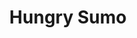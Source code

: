 ---
layout: place
title: Hungry Sumo
permalink: /wisconsin/milwaukee/hungry-sumo.html
stateAbbr: WI
stateName: Wisconsin
cityName: Milwaukee
seo:
  type: restaurant
  links: http://www.hungrysumosushibar.com/
place_id: ChIJ-1Njv34XBYgRmYuSaobePGA
photos:
  - name: >-
      places/ChIJ-1Njv34XBYgRmYuSaobePGA/photos/AeeoHcLdRk4Wyssw2WOt6ECY9o0yD9uxrqA2mNdj9TSH0NKooWEDLm40RB3ZOjTgsc2YFr62coaJIF_sFtQNEaNhAAF_eqk6i7AQR_d295Z9He9BSde8-MXEnW7ATtqZvfpKd-_2sGTMvBmVgmWgdjD3TsHQQA0MyoX-odLfUa0N9ld7N8d52e8rNO9RML_98i_IQXIZtytStLxg3WDgzZEE8dxo7E2fggZhkZUrKErYW5825CnkZinhZJ0-4ee92JWwXQ79mG_byvEkhI0sdhJ1zQb6IKnsqKrJzY2tpg-Sr1jTSw
    widthPx: 1704
    heightPx: 960
    authorAttributions:
      - displayName: Hungry Sumo
        uri: https://maps.google.com/maps/contrib/103040293567343445407
        photoUri: >-
          https://lh3.googleusercontent.com/a-/ALV-UjUfDhQTjlzon-DePOH2rvlpDtFOkwqXk2VwL-bR0A6jrNcWLUsY=s100-p-k-no-mo
    flagContentUri: >-
      https://www.google.com/local/imagery/report/?cb_client=maps_api_places.places_api&image_key=!1e10!2sAF1QipOz_ghG7viYhgNJGq4yS0IkrvbyxJjb1LZ_d5Mx&hl=en-US
    googleMapsUri: >-
      https://www.google.com/maps/place//data=!3m4!1e2!3m2!1sAF1QipOz_ghG7viYhgNJGq4yS0IkrvbyxJjb1LZ_d5Mx!2e10!4m2!3m1!1s0x8805177ebf6353fb:0x603cde866a928b99
  - name: >-
      places/ChIJ-1Njv34XBYgRmYuSaobePGA/photos/AeeoHcJm8U39YLRzFcylgMxfhiPNLU1Xi4w-_ARUDZOPyrWbsMCh6n86t61pMYB58lQp2FqR6pnSfvn7CMt0aB9_hxUoHM1haxMbNxygV-OmLNGfI9_NLbnpXXHhVAyfncAUDz6iaDa78Ac-BfnnX2DJ_iJpy-M2HNaTQfb4eiaNeUEM9rmmXGKn8gJyeW-UfswVW4IP_pW_HQIsAJIoytyzP1nEA4MbLt_f7zo29SByzhuZRPYOcV-IgtQ2RMOlrUPzRHoEFClOZHf_r0eKFVPz23vVEI3-PoqKuCgtIm_y77BCcA
    widthPx: 1108
    heightPx: 1385
    authorAttributions:
      - displayName: Hungry Sumo
        uri: https://maps.google.com/maps/contrib/103040293567343445407
        photoUri: >-
          https://lh3.googleusercontent.com/a-/ALV-UjUfDhQTjlzon-DePOH2rvlpDtFOkwqXk2VwL-bR0A6jrNcWLUsY=s100-p-k-no-mo
    flagContentUri: >-
      https://www.google.com/local/imagery/report/?cb_client=maps_api_places.places_api&image_key=!1e10!2sAF1QipN40U0_I_4jL029bCmf0lDScj8kryeb_XWSTc5s&hl=en-US
    googleMapsUri: >-
      https://www.google.com/maps/place//data=!3m4!1e2!3m2!1sAF1QipN40U0_I_4jL029bCmf0lDScj8kryeb_XWSTc5s!2e10!4m2!3m1!1s0x8805177ebf6353fb:0x603cde866a928b99
  - name: >-
      places/ChIJ-1Njv34XBYgRmYuSaobePGA/photos/AeeoHcLb9IhmSgAgaHQe6uUXN-4WukDeBHBEDk-FAljLhqTJBjPV_iXaZe6fJWQv0DtawuOO-oLj3Fi60AcpmdXcRzBYig5CMyrCjS4YtGZ5vhKcXV7eZhNCuDoJA6sdlUcCcA-Cif2TgbMnVqfl6HSY3jqayLrlKotwhzNBCzhHqRffQHG0QYEs5ko6rDkuV6Iz-XyK8OXzO-_l7hT4C18FDVgY1UrTOTDa2vWf6t6_LTmRmHfzgE4_ysrIY8-Z0NaopUndmo_I7HUuCGeyiDtAMXWKCS6lIwfW3NEarbtQfGJQ4-wqOFXTrbiamdlxNStGBmBI53ScObIGvFqwsBZN-W1S_t22qVyRy3qO_ib5k3Q2pZvDCmDoDoHkXkfIA78t9kXYhGcuYSV1IkxO0JTg7dnWj8yGVyi3hcpLUkuWfiJ84g
    widthPx: 4080
    heightPx: 3072
    authorAttributions:
      - displayName: Lisa C
        uri: https://maps.google.com/maps/contrib/113859678300765148824
        photoUri: >-
          https://lh3.googleusercontent.com/a/ACg8ocJsb_R5XS7nNK-8xczldQpRGgFmeYc4zZIZHlaJtkEd377Exw=s100-p-k-no-mo
    flagContentUri: >-
      https://www.google.com/local/imagery/report/?cb_client=maps_api_places.places_api&image_key=!1e10!2sCIHM0ogKEICAgIDLhazzOA&hl=en-US
    googleMapsUri: >-
      https://www.google.com/maps/place//data=!3m4!1e2!3m2!1sCIHM0ogKEICAgIDLhazzOA!2e10!4m2!3m1!1s0x8805177ebf6353fb:0x603cde866a928b99
  - name: >-
      places/ChIJ-1Njv34XBYgRmYuSaobePGA/photos/AeeoHcItv8MdDlea9Ur3OXJ-WYxvDRhArxTxUPkB4OHw0OwpqTPImJUHn8U3G4Ibj_cg0iDxF91s-WHpJLLavJv_rW6JtFlQrRK9mWigoDrfHhsa1JWwk0cJOcYSbJlyqLo4D0o-F3RTMQ_6F3CpUwW2Zn9ZOHTGxbxtIlbucgdhO3N1JNpdUUNGiLFxXAheQXjp7xE4ZqKawwywMsKBHhWiAxu3r6YsWONTVKb6OwPqHpuxEaCeZ1o8jqVsliH10D6wio9_oAqxgnfYtr4Hz7apZhZ40FDC2CvZfLqrmEflcr4vpOO4lEcIxjoKohBTdbkdHkTUxfTzt3B7g1lU-d8XR77xy-qT0o3-bC0TrOKnU9P4BWqZfR0Ppz3Zmt-22rvlC2JjRg8aHuywIZJWByhmgVQ208Hcs1qBey7ej1QihDjdYA
    widthPx: 2683
    heightPx: 2683
    authorAttributions:
      - displayName: John Von Klopp
        uri: https://maps.google.com/maps/contrib/100698135308946665780
        photoUri: >-
          https://lh3.googleusercontent.com/a-/ALV-UjVlIGU5BjI9J6vB9dnGGepsq7iaWD3QlaMdIgQ_ikqQ457OYq9k8w=s100-p-k-no-mo
    flagContentUri: >-
      https://www.google.com/local/imagery/report/?cb_client=maps_api_places.places_api&image_key=!1e10!2sCIHM0ogKEICAgMDAsdj0JQ&hl=en-US
    googleMapsUri: >-
      https://www.google.com/maps/place//data=!3m4!1e2!3m2!1sCIHM0ogKEICAgMDAsdj0JQ!2e10!4m2!3m1!1s0x8805177ebf6353fb:0x603cde866a928b99
  - name: >-
      places/ChIJ-1Njv34XBYgRmYuSaobePGA/photos/AeeoHcLUvkwBAwFB6InUCSAIYdiw3oDX2UP5XzpO1RSxjvfSiEunOUJ8x_nE4cNwVPD6NDeT7l7Fg_pPIJ___ksDlOBMAGdb-vwn4tqNbaAzhYE9wJcgaM2IlWcHpVsplPvwvu2ZgXKa8Hf1SoxJY8Dvcv6qbX8xbr6XAWvNIrLVgg-vMIdugOwXGqtVV7-lFzvxKXKe2-Gm3rrTXxtnH-SD4uc7wXo0oXFGrGNXTClH8mIxXimbz3L5QrsTKmvQnCuA8Gks_5zSJEmRy03KalzEZ46iSDXnkAb91rTdaWXBZNWR6zYHlmnArKxovBPshdVhPQdrJCPyy3pHsldonzucawyRVuH7d5nzI6CQkTfXgC-T9DO6kRUl1P9Eqo_Mvl5gd9EClI00xZ9rDnB_wem2BX4S4QTvYyV-TiEO4pVXULyU7rM
    widthPx: 3000
    heightPx: 4000
    authorAttributions:
      - displayName: C. E.
        uri: https://maps.google.com/maps/contrib/107955765144109999388
        photoUri: >-
          https://lh3.googleusercontent.com/a-/ALV-UjWjewKi2rieBCdkGt075B2_ETUc91fqir0II8lwA4Wq7xp_dzbUkg=s100-p-k-no-mo
    flagContentUri: >-
      https://www.google.com/local/imagery/report/?cb_client=maps_api_places.places_api&image_key=!1e10!2sCIHM0ogKEICAgMCA6t6p6gE&hl=en-US
    googleMapsUri: >-
      https://www.google.com/maps/place//data=!3m4!1e2!3m2!1sCIHM0ogKEICAgMCA6t6p6gE!2e10!4m2!3m1!1s0x8805177ebf6353fb:0x603cde866a928b99
  - name: >-
      places/ChIJ-1Njv34XBYgRmYuSaobePGA/photos/AeeoHcItRgtESeRd3hW62EX8LvqMkqk1vyzie-8IjDHjoMdrxbZG_qSnpReTAMXwH-A192O-y_cSQBWq1jpxXdHhIkXDuLpQNkro8RBwTeCaQ1yoKwnYLE4T9hNGxH-BoKQW0WIseLTauENkctX1yHk-xO1UV57EdeAT9-CQK8SXSqhAWAvtApJ21x4jZnrPgacj44_ibMjMchN2FzftsJfuJub8XxyBROvk8xaYsETEO7Oy7nuDs5_I6CycbZrs_hPTW7ed3Jbnnl5VflwcUk4BorBqHh8XUlwEa0BtwuNTtSS5bS31hnJA4WGgOBouMfFvFeIB0zuHw3B2ota4glPnvXH1Tlmty711_LtAdmOU28k4CtrsCNoycMy5l38llXsKNnW14kUEHmLSl15CrsIm-qyjYHxG0qIXJEp6sFQhGvrGO-JI
    widthPx: 4000
    heightPx: 3000
    authorAttributions:
      - displayName: Eric L
        uri: https://maps.google.com/maps/contrib/107109685190181564581
        photoUri: >-
          https://lh3.googleusercontent.com/a-/ALV-UjUPLfnQ7odSrV4AKGjZci1HImAE8s0tAfKXhe3L2ov969v53DrGkQ=s100-p-k-no-mo
    flagContentUri: >-
      https://www.google.com/local/imagery/report/?cb_client=maps_api_places.places_api&image_key=!1e10!2sCIHM0ogKEICAgIDzubqopAE&hl=en-US
    googleMapsUri: >-
      https://www.google.com/maps/place//data=!3m4!1e2!3m2!1sCIHM0ogKEICAgIDzubqopAE!2e10!4m2!3m1!1s0x8805177ebf6353fb:0x603cde866a928b99
  - name: >-
      places/ChIJ-1Njv34XBYgRmYuSaobePGA/photos/AeeoHcIlpi3HHRfsRCbF528YzWGRspmSM7Fx6DpXSPka2i8i4yUiE6f53MUhXO1-hj59e7y9wxHT-6Z_1umaOFi5dpsTNYP6gfL0y0AXYqLNwx_kS4DWx6W0TdH105nymZzkzms0DZiG-re24Klsp44P8sSGiRJ4Cm4iZraHVnvUr6Yb88nEcuZZBgi9kYTRRGpsrcEy_THTmDgmsStprnJXeYSsDFfxPCr6pKN4meZxLYBU_nVNMjNtU4wmB3Uu_dLmQ--4Rdg7W1_LBMNTdYRjdhv2RY9pnCCiFLvPxWPYy8KWe2RADjiz-I6KN9Knd9cDB3oPVrsTna6zI91fVcyS8sgIsVnZsz45s2b5UH3WHilIJTviO3Ks0KwGveScVGMLJfILJwgSMCqpmgAgGH9MXCEW9te1AMYLoJhGvEP__nJtfw
    widthPx: 4032
    heightPx: 3024
    authorAttributions:
      - displayName: Calvin Brice
        uri: https://maps.google.com/maps/contrib/105723423475271616266
        photoUri: >-
          https://lh3.googleusercontent.com/a-/ALV-UjXuwrLHBM93lzplKfvCx1camAk8kiKwpilPQs9-BymbtqzA-lMXBQ=s100-p-k-no-mo
    flagContentUri: >-
      https://www.google.com/local/imagery/report/?cb_client=maps_api_places.places_api&image_key=!1e10!2sCIHM0ogKEICAgID9pKbjCQ&hl=en-US
    googleMapsUri: >-
      https://www.google.com/maps/place//data=!3m4!1e2!3m2!1sCIHM0ogKEICAgID9pKbjCQ!2e10!4m2!3m1!1s0x8805177ebf6353fb:0x603cde866a928b99
  - name: >-
      places/ChIJ-1Njv34XBYgRmYuSaobePGA/photos/AeeoHcJAoCPI7DZJNIdwCjqOp7zobPPBoAPSKHEdwN814I2dpifxrrsoG6Lu4YLjJuomDYUlszhkafkgfMuc40oQUOy_vET9XqOikL3DZVgECFePZq3ICtoruj3d49TYrXtxc62JzAOomN3IbLSFb4OwOrpzGK7EqeqvTywfrXL4qHkNhMActcKKM-4S1xNny4JUDkr4cYUb41jfP4SOpJMma5Aa2yEqWC2lqLVilz8f14lQKyAx0DH2FeKj2i53cIGIcbhu7L49Ar5VHPujjDmHMzgM9DLxQmsIMAGLFuGbFbOwD2jQI1JBiRsc2YUuXPMMdnS0rhWmOEzymiw30_kNL3jgiklwOlNbNAfHeWCiKmeAFUfB-Jke_u3iHldk22Syfm_ZY1BswVXBx-cn0SCXnisuYOyLzSkuswhNdDbKpHGmAw
    widthPx: 4032
    heightPx: 3024
    authorAttributions:
      - displayName: Paul Campbell
        uri: https://maps.google.com/maps/contrib/100239373448318665018
        photoUri: >-
          https://lh3.googleusercontent.com/a/ACg8ocLWJPyyZBCUCztRzR7OcT3EJGIKLOpTuiGp30wZwJuKTCn-Fw=s100-p-k-no-mo
    flagContentUri: >-
      https://www.google.com/local/imagery/report/?cb_client=maps_api_places.places_api&image_key=!1e10!2sCIHM0ogKEICAgMDwyLTNcw&hl=en-US
    googleMapsUri: >-
      https://www.google.com/maps/place//data=!3m4!1e2!3m2!1sCIHM0ogKEICAgMDwyLTNcw!2e10!4m2!3m1!1s0x8805177ebf6353fb:0x603cde866a928b99
  - name: >-
      places/ChIJ-1Njv34XBYgRmYuSaobePGA/photos/AeeoHcI5FRNAsFrhlLfKUTnepctobl6WjeGTyghlbSOIA8gF56SAiFEKz3EX_s3FFcd8LR0lpw_0XrQO1PXVUYrVHLGVvSh6z7k_ikl2UlPeN48d_RqWTw2L08NeK-KRdxBtmYAoK_FeyVTSAYciQVh-vK_wNDWS583petC8Qqu-JvMYqx1qcMzVUZGgr3RNZr1iV8HYLlXOwMl5kYZRsqcQg0m4ZJKQJ4T_9F4TtaEk8pYAyYmxF63AqLcUJiHoOBpqC8cMcJbcdCxms1kFl3hz156psleYfC8xdP2Gj2fGAOgjQI3_TmGZ4GihwSgn8VXQsEMYXHCTI_ao9ZAnfFVhdVAMbCUixTSgzPQQMNQn16F71BruuFLbkkP-vJ-ANQfix36R9VlcPuOhAEYRA_sAUxQtsYrUkSUm7X09QNix3pjlRiIc
    widthPx: 4032
    heightPx: 3024
    authorAttributions:
      - displayName: Shaan Somani
        uri: https://maps.google.com/maps/contrib/105034625848482990762
        photoUri: >-
          https://lh3.googleusercontent.com/a-/ALV-UjUgU8Q04XzBlw1pjASDXjs6A85AjIEzMWX5OfVxqEJzoLeJ--lafw=s100-p-k-no-mo
    flagContentUri: >-
      https://www.google.com/local/imagery/report/?cb_client=maps_api_places.places_api&image_key=!1e10!2sCIHM0ogKEICAgIDzo6fBqQE&hl=en-US
    googleMapsUri: >-
      https://www.google.com/maps/place//data=!3m4!1e2!3m2!1sCIHM0ogKEICAgIDzo6fBqQE!2e10!4m2!3m1!1s0x8805177ebf6353fb:0x603cde866a928b99
  - name: >-
      places/ChIJ-1Njv34XBYgRmYuSaobePGA/photos/AeeoHcLYHjI4O4vbCciiJ1Uzyg7nmaVurI3jTqkIrhe0ExbOEs3xbILD-vFh5bTxlk-jKCC9E1XZPtPIOlJ0vubtsB0mmRkdtoxmQymXC6wtJdnQ2pH8967Q7PRmZzNH6HfcHCkhQ7eCIzqDAWHpppxCCKm8rlc2u73I2dYDfk3T8gt67vnP2QpZW2FizXhbP9OUUDaLNAzn5xtdGgmse4uak2g_RKaYfNCkwSs_2lZtSTLYIxhWYJfFVL1n7MT6LOK7os2SjHihrN9_QQZ0RCgSoEcbilrzz6yLO4chRPrhMyFLT7Wn0MDarcLWpnHJqthjGrnfJjlI5XKue36zYAMHW_lnLgl66-Hle0Az08tlZF652NuwoT5ZHKpwDTzzDNuTJgyeuTGz8Eq9vfzsF1s4AuI-wKqyDk4CYPth2AjLmwVIVV7Z
    widthPx: 3072
    heightPx: 4080
    authorAttributions:
      - displayName: Adella Deacon
        uri: https://maps.google.com/maps/contrib/115921782004130741205
        photoUri: >-
          https://lh3.googleusercontent.com/a-/ALV-UjV8-V_6wIbMw_vvEHsUBAPtJXosDiqj7OTyW-DSmvaB-hVG9fsYkA=s100-p-k-no-mo
    flagContentUri: >-
      https://www.google.com/local/imagery/report/?cb_client=maps_api_places.places_api&image_key=!1e10!2sCIHM0ogKEICAgICz86HKnQE&hl=en-US
    googleMapsUri: >-
      https://www.google.com/maps/place//data=!3m4!1e2!3m2!1sCIHM0ogKEICAgICz86HKnQE!2e10!4m2!3m1!1s0x8805177ebf6353fb:0x603cde866a928b99
address: 2663 S Kinnickinnic Ave, Milwaukee, WI 53207, USA
street: 2663 S Kinnickinnic Ave
city: Milwaukee
state: WI
zip: '53207'
country: USA
neighborhood: Bay View
latitude: '42.996358'
longitude: '-87.898064'
accessibility_options:
  wheelchairAccessibleParking: false
  wheelchairAccessibleEntrance: true
  wheelchairAccessibleRestroom: true
business_status: OPERATIONAL
name: Hungry Sumo
google_maps_links:
  directionsUri: >-
    https://www.google.com/maps/dir//''/data=!4m7!4m6!1m1!4e2!1m2!1m1!1s0x8805177ebf6353fb:0x603cde866a928b99!3e0
  placeUri: https://maps.google.com/?cid=6934662195138694041
  writeAReviewUri: >-
    https://www.google.com/maps/place//data=!4m3!3m2!1s0x8805177ebf6353fb:0x603cde866a928b99!12e1
  reviewsUri: >-
    https://www.google.com/maps/place//data=!4m4!3m3!1s0x8805177ebf6353fb:0x603cde866a928b99!9m1!1b1
  photosUri: >-
    https://www.google.com/maps/place//data=!4m3!3m2!1s0x8805177ebf6353fb:0x603cde866a928b99!10e5
primary_type: Japanese Restaurant
opening_hours:
  regular: null
  current: null
secondary_opening_hours:
  regular:
    weekdayDescriptions: null
    type: null
  current:
    weekdayDescriptions: null
    type: null
phone: (414) 595-9656
price_level: PRICE_LEVEL_MODERATE
price_range: $20 &ndash; $30
rating: '4.7'
rating_count: 0
website: http://www.hungrysumosushibar.com/
description: >-
  Discover Hungry Sumo in Milwaukee, WI$$$Hungry Sumo in Milwaukee, WI, offers a
  delightful blend of Japanese dining with fresh sushi, flavorful ramen, and
  creative small plates in a welcoming, casual atmosphere. This spot stands out
  for its modern vibe and thoughtful menu that caters to a variety of tastes,
  making it a go-to choice for those seeking authentic yet approachable
  Asian-inspired cuisine. With options like rice bowls and innovative rolls,
  it's designed for diners looking for quality meals at moderate prices,
  enhanced by accessible features like wheelchair-friendly entrances. The
  restaurant's focus on fresh ingredients and diverse offerings ensures a
  satisfying experience for anyone exploring top-rated Japanese places in the
  area.
generative_summary: >-
  Discover Hungry Sumo in Milwaukee, WI$$$Hungry Sumo in Milwaukee, WI, offers a
  delightful blend of Japanese dining with fresh sushi, flavorful ramen, and
  creative small plates in a welcoming, casual atmosphere. This spot stands out
  for its modern vibe and thoughtful menu that caters to a variety of tastes,
  making it a go-to choice for those seeking authentic yet approachable
  Asian-inspired cuisine. With options like rice bowls and innovative rolls,
  it's designed for diners looking for quality meals at moderate prices,
  enhanced by accessible features like wheelchair-friendly entrances. The
  restaurant's focus on fresh ingredients and diverse offerings ensures a
  satisfying experience for anyone exploring top-rated Japanese places in the
  area.
generative_disclosure: Summarized by AI using the Grok-3-Mini model.
reviews:
  - name: >-
      places/ChIJ-1Njv34XBYgRmYuSaobePGA/reviews/ChZDSUhNMG9nS0VJQ0FnTUNBNnQ2cFNnEAE
    relativePublishTimeDescription: 2 months ago
    rating: 5
    text:
      text: >-
        Hungry Sumo is a great place to experience a bit of Asian fusion and
        really dig into an extensive menu featuring Thai and Japanese cuisine.
        We went early as they did not take reservations, and it certainly was
        bustling when we went on a Thursday early evening. This place is well
        known for its fast table service and attentive wait staff, and they
        certainly delivered on hot, flavorful plates of food. We particularly
        enjoyed the pork bao buns, especially the spicy (but not too hot)
        mustard-like sauce that accompanied the perfectly soft and pillows bao
        buns! The sushi was amazing! Some of the best in Milwaukee, we feel!
        Fresh vegetables that crunch and pair well nestled in perfectly stick
        rice and seaweed wraps! We loved the sauce pairings with the raw fish
        and really enjoyed the contemporary rolls! Try the Lady Marmalade... it
        was spicy and sweet and tasted amazing with the raw salmon.  It was a
        wonderful place to visit, and we will go back again to try the Thai and
        Ramen dishes!
      languageCode: en
    originalText:
      text: >-
        Hungry Sumo is a great place to experience a bit of Asian fusion and
        really dig into an extensive menu featuring Thai and Japanese cuisine.
        We went early as they did not take reservations, and it certainly was
        bustling when we went on a Thursday early evening. This place is well
        known for its fast table service and attentive wait staff, and they
        certainly delivered on hot, flavorful plates of food. We particularly
        enjoyed the pork bao buns, especially the spicy (but not too hot)
        mustard-like sauce that accompanied the perfectly soft and pillows bao
        buns! The sushi was amazing! Some of the best in Milwaukee, we feel!
        Fresh vegetables that crunch and pair well nestled in perfectly stick
        rice and seaweed wraps! We loved the sauce pairings with the raw fish
        and really enjoyed the contemporary rolls! Try the Lady Marmalade... it
        was spicy and sweet and tasted amazing with the raw salmon.  It was a
        wonderful place to visit, and we will go back again to try the Thai and
        Ramen dishes!
      languageCode: en
    authorAttribution:
      displayName: C. E.
      uri: https://www.google.com/maps/contrib/107955765144109999388/reviews
      photoUri: >-
        https://lh3.googleusercontent.com/a-/ALV-UjWjewKi2rieBCdkGt075B2_ETUc91fqir0II8lwA4Wq7xp_dzbUkg=s128-c0x00000000-cc-rp-mo-ba6
    publishTime: '2025-01-31T00:48:21.116840Z'
    flagContentUri: >-
      https://www.google.com/local/review/rap/report?postId=ChZDSUhNMG9nS0VJQ0FnTUNBNnQ2cFNnEAE&d=17924085&t=1
    googleMapsUri: >-
      https://www.google.com/maps/reviews/data=!4m6!14m5!1m4!2m3!1sChZDSUhNMG9nS0VJQ0FnTUNBNnQ2cFNnEAE!2m1!1s0x8805177ebf6353fb:0x603cde866a928b99
  - name: >-
      places/ChIJ-1Njv34XBYgRmYuSaobePGA/reviews/ChZDSUhNMG9nS0VJQ0FnTUR3eUxUTkV3EAE
    relativePublishTimeDescription: 3 weeks ago
    rating: 5
    text:
      text: >-
        Staff very friendly, and as accommodating as possible.  Plenty of both
        traditional and contemporary decor.  Sushi is super fresh.  Prices just
        a tad on the higher side.  Even weekday lunch, tables are in demand.
      languageCode: en
    originalText:
      text: >-
        Staff very friendly, and as accommodating as possible.  Plenty of both
        traditional and contemporary decor.  Sushi is super fresh.  Prices just
        a tad on the higher side.  Even weekday lunch, tables are in demand.
      languageCode: en
    authorAttribution:
      displayName: Paul Campbell
      uri: https://www.google.com/maps/contrib/100239373448318665018/reviews
      photoUri: >-
        https://lh3.googleusercontent.com/a/ACg8ocLWJPyyZBCUCztRzR7OcT3EJGIKLOpTuiGp30wZwJuKTCn-Fw=s128-c0x00000000-cc-rp-mo-ba4
    publishTime: '2025-03-23T02:53:27.036910Z'
    flagContentUri: >-
      https://www.google.com/local/review/rap/report?postId=ChZDSUhNMG9nS0VJQ0FnTUR3eUxUTkV3EAE&d=17924085&t=1
    googleMapsUri: >-
      https://www.google.com/maps/reviews/data=!4m6!14m5!1m4!2m3!1sChZDSUhNMG9nS0VJQ0FnTUR3eUxUTkV3EAE!2m1!1s0x8805177ebf6353fb:0x603cde866a928b99
  - name: >-
      places/ChIJ-1Njv34XBYgRmYuSaobePGA/reviews/ChZDSUhNMG9nS0VJQ0FnTURBc2RqMGVREAE
    relativePublishTimeDescription: 2 months ago
    rating: 5
    text:
      text: >-
        The food hit the spot.

        The waitress was very attentive. Very pleasant. Even tho a customer had
        a coat hanging on the floor, tripped our server who crashed to the
        ground. She stayed sweet and smiling, started off by asking if we had
        any food allergies to be concerned about. (And yes, there are so many
        places where when asking about egg we sometimes get the oddest looks.
        Today no one with an egg allergy was with us….) I had hot sake for the
        first time. It was different but I enjoyed it. I had hot tea as well. I
        got chicken dumplings and spicy miso ramen. It was great. It had a hint
        of smoky flavor too. It was pretty busy, I feel like this place is
        popular and I was lucky to get in. It was about 12:30 on Saturday.
      languageCode: en
    originalText:
      text: >-
        The food hit the spot.

        The waitress was very attentive. Very pleasant. Even tho a customer had
        a coat hanging on the floor, tripped our server who crashed to the
        ground. She stayed sweet and smiling, started off by asking if we had
        any food allergies to be concerned about. (And yes, there are so many
        places where when asking about egg we sometimes get the oddest looks.
        Today no one with an egg allergy was with us….) I had hot sake for the
        first time. It was different but I enjoyed it. I had hot tea as well. I
        got chicken dumplings and spicy miso ramen. It was great. It had a hint
        of smoky flavor too. It was pretty busy, I feel like this place is
        popular and I was lucky to get in. It was about 12:30 on Saturday.
      languageCode: en
    authorAttribution:
      displayName: John Von Klopp
      uri: https://www.google.com/maps/contrib/100698135308946665780/reviews
      photoUri: >-
        https://lh3.googleusercontent.com/a-/ALV-UjVlIGU5BjI9J6vB9dnGGepsq7iaWD3QlaMdIgQ_ikqQ457OYq9k8w=s128-c0x00000000-cc-rp-mo-ba4
    publishTime: '2025-02-09T21:15:10.504446Z'
    flagContentUri: >-
      https://www.google.com/local/review/rap/report?postId=ChZDSUhNMG9nS0VJQ0FnTURBc2RqMGVREAE&d=17924085&t=1
    googleMapsUri: >-
      https://www.google.com/maps/reviews/data=!4m6!14m5!1m4!2m3!1sChZDSUhNMG9nS0VJQ0FnTURBc2RqMGVREAE!2m1!1s0x8805177ebf6353fb:0x603cde866a928b99
  - name: >-
      places/ChIJ-1Njv34XBYgRmYuSaobePGA/reviews/ChdDSUhNMG9nS0VJQ0FnTUNncmR1eWpnRRAB
    relativePublishTimeDescription: a month ago
    rating: 5
    text:
      text: >-
        I absolutely love this restaurant, I’ve been going here to eat since I
        was 7 (when it opened) the owners are incredibly sweet and amazing along
        with the staff who are also super friendly. On the terms of the actual
        food, you can’t go wrong. Genuinely everything on the menu is exquisite.
        The very crunchy roll is one of their classics that I’ve been ordering
        for ages, it’s a deep fried creamy roll and it’s absolutely perfect.
        Their sushi plates are decadent and have beautiful presentation. I
        highly recommend the pork buns, and tonkotsu ramen. Additionally, over
        the years as I’ve watched this place grow they are very cultured, and
        the atmosphere is very pleasant and clean, I love all their decorations
        and highly recommend going!! I hope this place stays open forever 💕
      languageCode: en
    originalText:
      text: >-
        I absolutely love this restaurant, I’ve been going here to eat since I
        was 7 (when it opened) the owners are incredibly sweet and amazing along
        with the staff who are also super friendly. On the terms of the actual
        food, you can’t go wrong. Genuinely everything on the menu is exquisite.
        The very crunchy roll is one of their classics that I’ve been ordering
        for ages, it’s a deep fried creamy roll and it’s absolutely perfect.
        Their sushi plates are decadent and have beautiful presentation. I
        highly recommend the pork buns, and tonkotsu ramen. Additionally, over
        the years as I’ve watched this place grow they are very cultured, and
        the atmosphere is very pleasant and clean, I love all their decorations
        and highly recommend going!! I hope this place stays open forever 💕
      languageCode: en
    authorAttribution:
      displayName: Ace
      uri: https://www.google.com/maps/contrib/102547571660253146541/reviews
      photoUri: >-
        https://lh3.googleusercontent.com/a-/ALV-UjX6TQEGH2UbjesJzRNZH3XodB_oRrMfuFzRKIHfGhqjLg2cOfg=s128-c0x00000000-cc-rp-mo
    publishTime: '2025-02-19T23:24:12.874781Z'
    flagContentUri: >-
      https://www.google.com/local/review/rap/report?postId=ChdDSUhNMG9nS0VJQ0FnTUNncmR1eWpnRRAB&d=17924085&t=1
    googleMapsUri: >-
      https://www.google.com/maps/reviews/data=!4m6!14m5!1m4!2m3!1sChdDSUhNMG9nS0VJQ0FnTUNncmR1eWpnRRAB!2m1!1s0x8805177ebf6353fb:0x603cde866a928b99
  - name: >-
      places/ChIJ-1Njv34XBYgRmYuSaobePGA/reviews/ChdDSUhNMG9nS0VJQ0FnTUNBOE96RnNnRRAB
    relativePublishTimeDescription: 2 months ago
    rating: 5
    text:
      text: >-
        The staff are amazing and very friendly. The ramen was creamy with large
        portions of pork and to be honest I'd go back just to have those pork
        steam buns again.
      languageCode: en
    originalText:
      text: >-
        The staff are amazing and very friendly. The ramen was creamy with large
        portions of pork and to be honest I'd go back just to have those pork
        steam buns again.
      languageCode: en
    authorAttribution:
      displayName: Ali The13thMouse
      uri: https://www.google.com/maps/contrib/100251363525721927732/reviews
      photoUri: >-
        https://lh3.googleusercontent.com/a/ACg8ocIMeB8ykmr2lxvnNE2zRX11A1SUqNS5npA8ygH7mGe84iOLbA=s128-c0x00000000-cc-rp-mo
    publishTime: '2025-01-29T03:17:10.825962Z'
    flagContentUri: >-
      https://www.google.com/local/review/rap/report?postId=ChdDSUhNMG9nS0VJQ0FnTUNBOE96RnNnRRAB&d=17924085&t=1
    googleMapsUri: >-
      https://www.google.com/maps/reviews/data=!4m6!14m5!1m4!2m3!1sChdDSUhNMG9nS0VJQ0FnTUNBOE96RnNnRRAB!2m1!1s0x8805177ebf6353fb:0x603cde866a928b99
review_summary: >-
  What Guests Are Saying About This Sushi Spot$$$Folks who visit this lively
  eatery often highlight the super fresh sushi and tasty dishes that make every
  bite worthwhile, creating a buzz around its creative flavors and generous
  portions. Many appreciate the friendly service and efficient vibe that keep
  things running smoothly, even during busy times, adding to the overall
  enjoyable atmosphere. It's clear that the menu hits the mark with favorites
  like flavorful buns and hearty ramen, drawing in crowds who value good value
  without breaking the bank. While some note that it gets crowded, especially at
  lunch, the consensus leans positive, with diners eager to return for more of
  the delicious options. All in all, this spot comes across as a solid pick for
  anyone hunting for reliable sushi restaurants nearby, blending fun and flavor
  in a way that keeps the good times rolling.
review_disclosure: Summarized by AI using the Grok-3-Mini model.
parking_options:
  freeStreetParking: true
  valetParking: false
payment_options:
  acceptsCreditCards: true
  acceptsDebitCards: true
  acceptsCashOnly: false
  acceptsNfc: true
allow_dogs: null
curbside_pickup: null
delivery: false
dine_in: true
good_for_children: false
good_for_groups: null
good_for_sports: false
live_music: false
menu_for_children: false
outdoor_seating: false
reservable: false
restroom: true
serves_beer: true
serves_breakfast: false
serves_brunch: false
serves_cocktails: true
serves_coffee: null
serves_dinner: true
serves_dessert: true
serves_lunch: true
serves_vegetarian_food: true
serves_wine: true
takeout: true
update_category: pro
places_description: >-
  Traditional & creative sushi, Japanese & Thai small plates, rice bowls & ramen
  in a modern space.

---